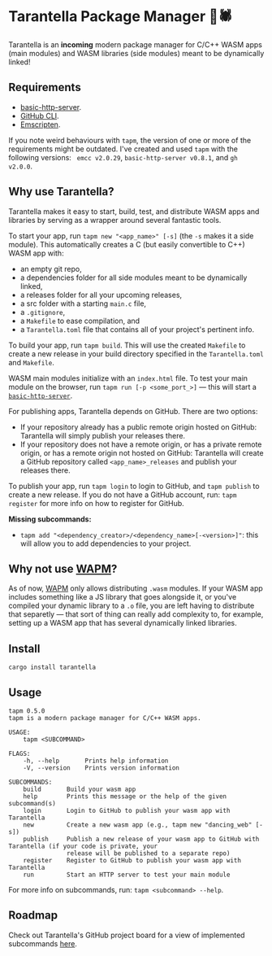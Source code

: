 # Tarantella Package Manager 💃🕷

Tarantella is an **incoming** modern package manager for C/C++ WASM apps (main modules) and WASM libraries (side modules) meant to be dynamically linked!

## Requirements

- [basic-http-server](https://crates.io/crates/basic-http-server).
- [GitHub CLI](https://github.com/cli/cli#installation).
- [Emscripten](https://emscripten.org/docs/getting_started/downloads.html).

If you note weird behaviours with `tapm`, the version of one or more of the requirements might be outdated. I've created and used `tapm` with the following versions: ` emcc v2.0.29`, `basic-http-server v0.8.1`, and `gh v2.0.0`.

## Why use Tarantella?

Tarantella makes it easy to start, build, test, and distribute WASM apps and libraries by serving as a wrapper around several fantastic tools.

To start your app, run `tapm new "<app_name>" [-s]` (the `-s` makes it a side module). This automatically creates a C (but easily convertible to C++) WASM app with:
- an empty git repo,
- a dependencies folder for all side modules meant to be dynamically linked,
- a releases folder for all your upcoming releases,
- a src folder with a starting `main.c` file,
- a `.gitignore`,
- a `Makefile` to ease compilation, and
- a `Tarantella.toml` file that contains all of your project's pertinent info.

To build your app, run `tapm build`. This will use the created `Makefile` to create a new release in your build directory specified in the `Tarantella.toml` and `Makefile`. 

WASM main modules initialize with an `index.html` file. To test your main module on the browser, run `tapm run [-p <some_port_>]` — this will start a [`basic-http-server`](https://crates.io/crates/basic-http-server).

For publishing apps, Tarantella depends on GitHub. There are two options:
- If your repository already has a public remote origin hosted on GitHub: Tarantella will simply publish your releases there.
- If your repository does not have a remote origin, or has a private remote origin, or has a remote origin not hosted on GitHub: Tarantella will create a GitHub repository called `<app_name>_releases` and publish your releases there. 

To publish your app, run `tapm login` to login to GitHub, and `tapm publish` to create a new release. If you do not have a GitHub account, run: `tapm register` for more info on how to register for GitHub.

**Missing subcommands:**
- `tapm add "<dependency_creator>/<dependency_name>[-<version>]"`: this will allow you to add dependencies to your project.

## Why not use [WAPM](https://wapm.io/)?

As of now, [WAPM](https://wapm.io/) only allows distributing `.wasm` modules. If your WASM app includes something like a JS library that goes alongside it, or you've compiled your dynamic library to a `.o`  file, you are left having to distribute that separetly — that sort of thing can really add complexity to, for example, setting up a WASM app that has several dynamically linked libraries.

## Install

```
cargo install tarantella
```

## Usage

```
tapm 0.5.0
tapm is a modern package manager for C/C++ WASM apps.

USAGE:
    tapm <SUBCOMMAND>

FLAGS:
    -h, --help       Prints help information
    -V, --version    Prints version information

SUBCOMMANDS:
    build       Build your wasm app
    help        Prints this message or the help of the given subcommand(s)
    login       Login to GitHub to publish your wasm app with Tarantella
    new         Create a new wasm app (e.g., tapm new "dancing_web" [-s])
    publish     Publish a new release of your wasm app to GitHub with Tarantella (if your code is private, your
                release will be published to a separate repo)
    register    Register to GitHub to publish your wasm app with Tarantella
    run         Start an HTTP server to test your main module
```

For more info on subcommands, run: `tapm <subcommand> --help`.

## Roadmap

Check out Tarantella's GitHub project board for a view of implemented subcommands [here](https://github.com/danbugs/tarantella/projects/1).